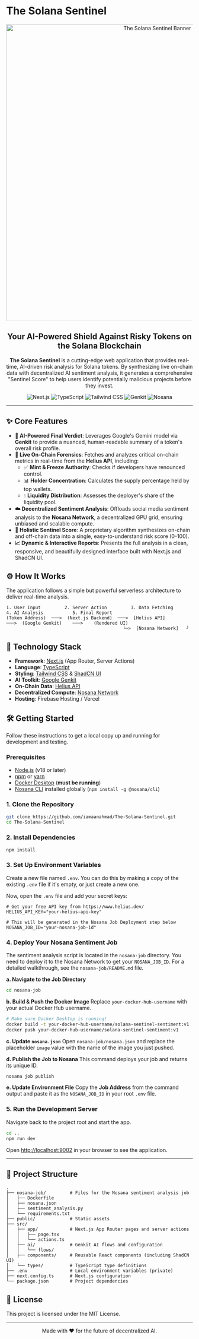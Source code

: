 # The Solana Sentinel

<p align="center">
  <img src="https://i.ibb.co/5hMp2mkq/image.png" alt="The Solana Sentinel Banner" width="800"/>
</p>

<h2 align="center">Your AI-Powered Shield Against Risky Tokens on the Solana Blockchain</h2>

<p align="center">
  <strong>The Solana Sentinel</strong> is a cutting-edge web application that provides real-time, AI-driven risk analysis for Solana tokens. By synthesizing live on-chain data with decentralized AI sentiment analysis, it generates a comprehensive "Sentinel Score" to help users identify potentially malicious projects before they invest.
</p>

<p align="center">
  <img src="https://img.shields.io/badge/Next.js-000000?style=for-the-badge&logo=nextdotjs&logoColor=white" alt="Next.js"/>
  <img src="https://img.shields.io/badge/TypeScript-3178C6?style=for-the-badge&logo=typescript&logoColor=white" alt="TypeScript"/>
  <img src="https://img.shields.io/badge/Tailwind_CSS-38B2AC?style=for-the-badge&logo=tailwind-css&logoColor=white" alt="Tailwind CSS"/>
  <img src="https://img.shields.io/badge/Google_Genkit-4285F4?style=for-the-badge&logo=google&logoColor=white" alt="Genkit"/>
  <img src="https://img.shields.io/badge/Nosana-1A1A1A?style=for-the-badge" alt="Nosana"/>
</p>

---

## ✨ Core Features

-   **🤖 AI-Powered Final Verdict**: Leverages Google's Gemini model via **Genkit** to provide a nuanced, human-readable summary of a token's overall risk profile.
-   **🔗 Live On-Chain Forensics**: Fetches and analyzes critical on-chain metrics in real-time from the **Helius API**, including:
    -   ✅ **Mint & Freeze Authority**: Checks if developers have renounced control.
    -   📊 **Holder Concentration**: Calculates the supply percentage held by top wallets.
    -   💧 **Liquidity Distribution**: Assesses the deployer's share of the liquidity pool.
-   **☁️ Decentralized Sentiment Analysis**: Offloads social media sentiment analysis to the **Nosana Network**, a decentralized GPU grid, ensuring unbiased and scalable compute.
-   **💯 Holistic Sentinel Score**: A proprietary algorithm synthesizes on-chain and off-chain data into a single, easy-to-understand risk score (0-100).
-   **📈 Dynamic & Interactive Reports**: Presents the full analysis in a clean, responsive, and beautifully designed interface built with Next.js and ShadCN UI.

## ⚙️ How It Works

The application follows a simple but powerful serverless architecture to deliver real-time analysis.

```
1. User Input         2. Server Action         3. Data Fetching         4. AI Analysis           5. Final Report
(Token Address)  ───>  (Next.js Backend)  ───>  [Helius API]       ───>  (Google Genkit)    ───>    (Rendered UI)
                                            └─>  [Nosana Network]   ┘
```

## 🚀 Technology Stack

-   **Framework**: [Next.js](https://nextjs.org/) (App Router, Server Actions)
-   **Language**: [TypeScript](https://www.typescriptlang.org/)
-   **Styling**: [Tailwind CSS](https://tailwindcss.com/) & [ShadCN UI](https://ui.shadcn.com/)
-   **AI Toolkit**: [Google Genkit](https://firebase.google.com/docs/genkit)
-   **On-Chain Data**: [Helius API](https://www.helius.dev/)
-   **Decentralized Compute**: [Nosana Network](https://nosana.io/)
-   **Hosting**: Firebase Hosting / Vercel

## 🛠️ Getting Started

Follow these instructions to get a local copy up and running for development and testing.

### Prerequisites

-   [Node.js](https://nodejs.org/) (v18 or later)
-   [npm](https://www.npmjs.com/) or [yarn](https://yarnpkg.com/)
-   [Docker Desktop](https://www.docker.com/products/docker-desktop/) (**must be running**)
-   [Nosana CLI](https://docs.nosana.io/nodes/nosana-cli.html) installed globally (`npm install -g @nosana/cli`)

### 1. Clone the Repository

```bash
git clone https://github.com/iamaanahmad/The-Solana-Sentinel.git
cd The-Solana-Sentinel
```

### 2. Install Dependencies

```bash
npm install
```

### 3. Set Up Environment Variables

Create a new file named `.env`. You can do this by making a copy of the existing `.env` file if it's empty, or just create a new one.

Now, open the `.env` file and add your secret keys:

```env
# Get your free API key from https://www.helius.dev/
HELIUS_API_KEY="your-helius-api-key"

# This will be generated in the Nosana Job Deployment step below
NOSANA_JOB_ID="your-nosana-job-id"
```

### 4. Deploy Your Nosana Sentiment Job

The sentiment analysis script is located in the `nosana-job` directory. You need to deploy it to the Nosana Network to get your `NOSANA_JOB_ID`. For a detailed walkthrough, see the `nosana-job/README.md` file.

**a. Navigate to the Job Directory**
```bash
cd nosana-job
```

**b. Build & Push the Docker Image**
Replace `your-docker-hub-username` with your actual Docker Hub username.
```bash
# Make sure Docker Desktop is running!
docker build -t your-docker-hub-username/solana-sentinel-sentiment:v1 .
docker push your-docker-hub-username/solana-sentinel-sentiment:v1
```

**c. Update `nosana.json`**
Open `nosana-job/nosana.json` and replace the placeholder `image` value with the name of the image you just pushed.

**d. Publish the Job to Nosana**
This command deploys your job and returns its unique ID.
```bash
nosana job publish
```

**e. Update Environment File**
Copy the **Job Address** from the command output and paste it as the `NOSANA_JOB_ID` in your root `.env` file.

### 5. Run the Development Server

Navigate back to the project root and start the app.

```bash
cd ..
npm run dev
```

Open [http://localhost:9002](http://localhost:9002) in your browser to see the application.

---

## 📂 Project Structure

```
.
├── nosana-job/         # Files for the Nosana sentiment analysis job
│   ├── Dockerfile
│   ├── nosana.json
│   ├── sentiment_analysis.py
│   └── requirements.txt
├── public/             # Static assets
├── src/
│   ├── app/            # Next.js App Router pages and server actions
│   │   ├── page.tsx
│   │   └── actions.ts
│   ├── ai/             # Genkit AI flows and configuration
│   │   └── flows/
│   ├── components/     # Reusable React components (including ShadCN UI)
│   └── types/          # TypeScript type definitions
├── .env                # Local environment variables (private)
├── next.config.ts      # Next.js configuration
└── package.json        # Project dependencies
```

## 📄 License

This project is licensed under the MIT License.

---

<p align="center">Made with ❤️ for the future of decentralized AI.</p>
